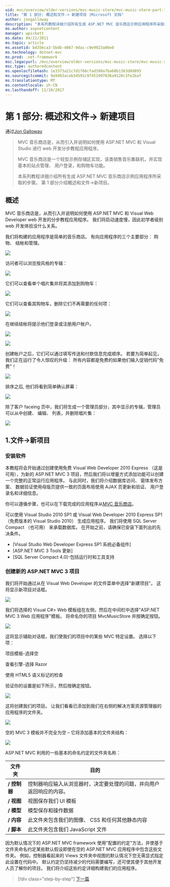 ```yaml
---
uid: mvc/overview/older-versions/mvc-music-store/mvc-music-store-part-1
title: "第 1 部分: 概述和文件-> 新建项目 |Microsoft 文档"
author: jongalloway
description: "本系列教程详细介绍所有生成 ASP.NET MVC 音乐商店示例应用程序所采取的步骤。 第 1 部分介绍如何概述和文件-> 新项目。"
ms.author: aspnetcontent
manager: wpickett
ms.date: 04/21/2011
ms.topic: article
ms.assetid: bd356ca3-5bdb-4067-9dac-c9e9923a86e8
ms.technology: dotnet-mvc
ms.prod: .net-framework
msc.legacyurl: /mvc/overview/older-versions/mvc-music-store/mvc-music-store-part-1
msc.type: authoredcontent
ms.openlocfilehash: 1e3373a21c7d1766cfad390a7ba68b1363d8d895
ms.sourcegitcommit: 9a9483aceb34591c97451997036a9120c3fe2baf
ms.translationtype: MT
ms.contentlocale: zh-CN
ms.lasthandoff: 11/10/2017
---
```

<a name="part-1-overview-and-file-new-project"></a>第 1 部分: 概述和文件-> 新建项目
====================
通过[Jon Galloway](https://github.com/jongalloway)

> MVC 音乐商店是，从而引入并说明如何使用 ASP.NET MVC 和 Visual Studio 进行 web 开发分步教程应用程序。  
>   
> MVC 音乐商店是一个轻型示例存储区实现，该类销售音乐集联机，并实现基本的站点管理、 用户登录，和购物车功能。  
>   
> 本系列教程详细介绍所有生成 ASP.NET MVC 音乐商店示例应用程序所采取的步骤。 第 1 部分介绍概述和文件-&gt;新项目。


## <a name="overview"></a>概述

MVC 音乐商店是，从而引入并说明如何使用 ASP.NET MVC 和 Visual Web Developer web 开发的分步教程应用程序。 我们将启动速度慢，因此初学者级别 web 开发体验没什么关系。

我们将构建的应用程序是简单的音乐商店。 有向应用程序的三个主要部分： 购物、 结帐和管理。

![](mvc-music-store-part-1/_static/image1.jpg)

访问者可以浏览按风格的专辑：

![](mvc-music-store-part-1/_static/image2.jpg)

它们可以查看单个唱片集并将其添加到购物车：

![](mvc-music-store-part-1/_static/image3.jpg)

它们可以查看其购物车，删除它们不再需要的任何项：

![](mvc-music-store-part-1/_static/image4.jpg)

在继续结帐将提示他们登录或注册用户帐户。

![](mvc-music-store-part-1/_static/image1.png)

![](mvc-music-store-part-1/_static/image2.png)

创建帐户之后，它们可以通过填写传送和付款信息完成顺序。 若要为简单起见，我们正在运行了令人惊叹的升级： 所有内容都是免费的如果他们输入促销代码"免费"！

![](mvc-music-store-part-1/_static/image5.jpg)

排序之后, 他们将看到简单确认屏幕：

![](mvc-music-store-part-1/_static/image6.jpg)

除了客户 faceing 页中，我们将生成一个管理员部分，其中显示的专辑，管理员可以从中创建、 编辑、 列表，并删除唱片集：

![](mvc-music-store-part-1/_static/image7.jpg)

## <a name="1-file--gt-new-project"></a>1.文件-&gt;新项目

### <a name="installing-the-software"></a>安装软件

本教程将会开始通过创建使用免费 Visual Web Developer 2010 Express （这是可用），为新的 ASP.NET MVC 3 项目，然后我们将以增量方式添加功能可以创建一个完整的正常运行应用程序。 与此同时，我们将介绍数据库访问、 窗体发布方案、 数据验证使用母版页提供一致的页面布局使用 AJAX 页更新和验证、 用户登录名和详细信息。

你可以遵循步骤，也可以在下载完成的应用程序从[MVC 音乐商店](https://github.com/evilDave/MVC-Music-Store)。

可以使用 Visual Studio 2010 SP1 或 Visual Web Developer 2010 Express SP1 （免费版本的 Visual Studio 2010） 生成应用程序。 我们将使用 SQL Server Compact （也可用） 来承载数据库。 在开始之前，请确保已安装下面列出的先决条件。


- [Visual Studio Web Developer Express SP1 系统必备组件]
- [ASP.NET MVC 3 Tools 更新]
- [SQL Server Compact 4.0]-包括运行时和工具支持


### <a name="creating-a-new-aspnet-mvc-3-project"></a>创建新的 ASP.NET MVC 3 项目

我们将开始通过从在 Visual Web Developer 的文件菜单中选择"新建项目"。 这将显示新项目对话框。

![](mvc-music-store-part-1/_static/image5.png)

我们将选择的 Visual C#&gt; Web 模板组在左侧，然后在中间栏中选择"ASP.NET MVC 3 Web 应用程序"模板。 将命名你的项目 MvcMusicStore 并按确定按钮。

![](mvc-music-store-part-1/_static/image8.jpg)

这将显示辅助对话框，我们使我们的项目中的某些 MVC 特定设置。 选择以下项：

项目模板-选择空

查看引擎-选择 Razor

使用 HTML5 语义标记的检查

验证你的设置是如下所示，然后按确定按钮。

![](mvc-music-store-part-1/_static/image9.jpg)

这将创建我们的项目。 让我们看看已添加到我们在右侧的解决方案资源管理器的应用程序的文件夹。

![](mvc-music-store-part-1/_static/image10.jpg)

空的 MVC 3 模板并不完全为空 – 它将添加基本的文件夹结构：

![](mvc-music-store-part-1/_static/image6.png)

ASP.NET MVC 利用的一些基本的命名约定的文件夹名称：

| **文件夹** | **目的** |
| --- | --- |
| **/ 控制器** | 控制器响应输入从浏览器时，决定要处理的问题，并向用户返回响应的内容。 |
| **/ 视图** | 视图保存我们 UI 模板 |
| **/ 模型** | 模型保存和操作数据 |
| **/ 内容** | 此文件夹包含我们的图像、 CSS 和任何其他静态内容 |
| **/ 脚本** | 此文件夹包含我们 JavaScript 文件 |

因为默认情况下的 ASP.NET MVC framework 使用"配置的约定"方法，并使基于文件夹命名约定某些默认假设即使在空的 ASP.NET MVC 应用程序中包含这些文件夹。 例如，控制器看起来的 Views 文件夹中视图的默认情况下您无需显式指定此设置在代码中。 默认约定仍坚持减少的代码需要编写，还可使其便于其他开发人员了解你的项目。 我们将介绍这些约定详细构建我们的应用程序。

>[!div class="step-by-step"]
[下一篇](mvc-music-store-part-2.md)
